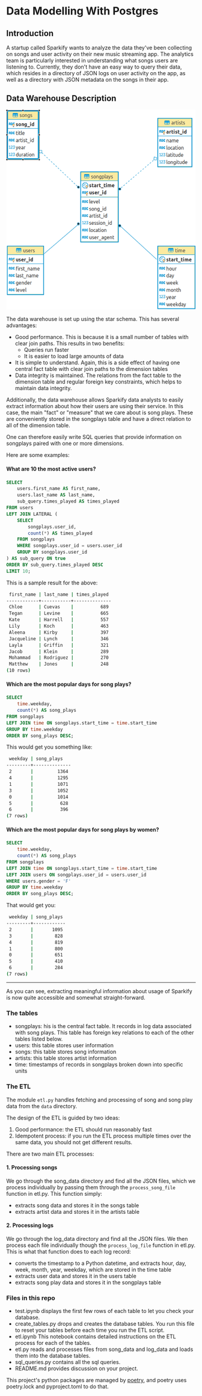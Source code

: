 # Data Modelling With Postgres

## Introduction

A startup called Sparkify wants to analyze the data they've been collecting on songs and user activity on their new music streaming app. The analytics team is particularly interested in understanding what songs users are listening to. Currently, they don't have an easy way to query their data, which resides in a directory of JSON logs on user activity on the app, as well as a directory with JSON metadata on the songs in their app.

## Data Warehouse Description

![Entity Relationship Diagram](erd.png)

The data warehouse is set up using the star schema.  This has several advantages:

- Good performance. This is because it is a small number of tables with clear join paths.  This results in two benefits:
  - Queries run faster
  - It is easier to load large amounts of data
- It is simple to understand.  Again, this is a side effect of having one central fact table with clear join paths to the dimension tables
- Data integrity is maintained.  The relations from the fact table to the dimension table and regular foreign key constraints, which helps to maintain data integrity.

Additionally, the data warehouse allows Sparkify data analysts to easily extract information about how their users are using their service.  In this case, the main "fact" or "measure" that we care about is song plays.  These are conveniently stored in the songplays table and have a direct relation to all of the dimension table.

One can therefore easily write SQL queries that provide information on songplays paired with one or more dimensions.

Here are some examples:

#### What are 10 the most active users?

```sql
SELECT
    users.first_name AS first_name,
    users.last_name AS last_name,
    sub_query.times_played AS times_played
FROM users
LEFT JOIN LATERAL (
    SELECT
        songplays.user_id,
        count(*) AS times_played
    FROM songplays
    WHERE songplays.user_id = users.user_id
    GROUP BY songplays.user_id
) AS sub_query ON true
ORDER BY sub_query.times_played DESC
LIMIT 10;
```

This is a sample result for the above:

```sh
 first_name | last_name | times_played
------------+-----------+--------------
 Chloe      | Cuevas    |          689
 Tegan      | Levine    |          665
 Kate       | Harrell   |          557
 Lily       | Koch      |          463
 Aleena     | Kirby     |          397
 Jacqueline | Lynch     |          346
 Layla      | Griffin   |          321
 Jacob      | Klein     |          289
 Mohammad   | Rodriguez |          270
 Matthew    | Jones     |          248
(10 rows)
```

#### Which are the most popular days for song plays?

```sql
SELECT
    time.weekday,
    count(*) AS song_plays
FROM songplays
LEFT JOIN time ON songplays.start_time = time.start_time
GROUP BY time.weekday
ORDER BY song_plays DESC;
```

This would get you something like:

```sh
 weekday | song_plays
---------+--------------
 2       |         1364
 4       |         1295
 1       |         1071
 3       |         1052
 0       |         1014
 5       |          628
 6       |          396
(7 rows)
```

#### Which are the most popular days for song plays by women?

```sql
SELECT
    time.weekday,
    count(*) AS song_plays
FROM songplays
LEFT JOIN time ON songplays.start_time = time.start_time
LEFT JOIN users ON songplays.user_id = users.user_id
WHERE users.gender = 'F'
GROUP BY time.weekday
ORDER BY song_plays DESC;
```

That would get you:

```sh
 weekday | song_plays
---------+------------
 2       |       1095
 3       |        828
 4       |        819
 1       |        800
 0       |        651
 5       |        410
 6       |        284
(7 rows)
```

---

As you can see, extracting meaningful information about usage of Sparkify is now quite accessible and somewhat straight-forward.

### The tables

- songplays: his is the central fact table.  It records in log data associated with song plays.  This table has foreign key relations to each of the other tables listed below.
- users: this table stores user information
- songs: this table stores song information
- artists: this table stores artist information
- time: timestamps of records in songplays broken down into specific units

### The ETL

The module `etl.py` handles fetching and processing of song and song play data from the `data` directory.

The design of the ETL is guided by two ideas:

1. Good performance: the ETL should run reasonably fast
2. Idempotent process: if you run the ETL process multiple times over the same data, you should not get different results.

There are two main ETL processes:

#### 1. Processing songs

We go through the song_data directory and find all the JSON files, which we process individually by passing them through the `process_song_file` function in etl.py.  This function simply:

- extracts song data and stores it in the songs table
- extracts artist data and stores it in the artists table

#### 2. Processing logs

We go through the log_data directory and find all the JSON files.  We then process each file individually though the `process_log_file` function in etl.py.  This is what that function does to each log record:

- converts the timestamp to a Python datetime, and extracts hour, day, week, month, year, weekday, which are stored in the time table
- extracts user data and stores it in the users table
- extracts song play data and stores it in the songplays table

### Files in this repo

- test.ipynb displays the first few rows of each table to let you check your database.
- create_tables.py drops and creates the database tables. You run this file to reset your tables before each time you run the ETL script.
- etl.ipynb This notebook contains detailed instructions on the ETL process for each of the tables.
- etl.py reads and processes files from song_data and log_data and loads them into the database tables.
- sql_queries.py contains all the sql queries.
- README.md provides discussion on your project.

This project's python packages are managed by [poetry](https://python-poetry.org/), and poetry uses poetry.lock and pyproject.toml to do that.
